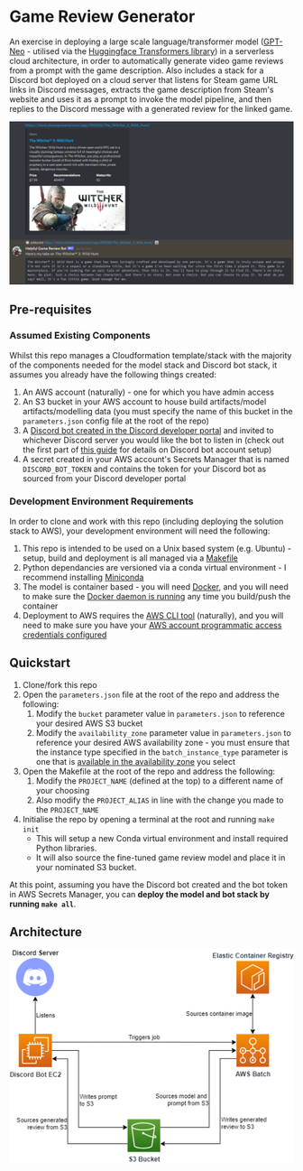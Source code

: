 # Game Review Generator

An exercise in deploying a large scale language/transformer model ([GPT-Neo](https://github.com/EleutherAI/gpt-neo) - utilised via the [Huggingface Transformers library](https://huggingface.co/transformers/)) in a serverless cloud architecture, in order to automatically generate video game reviews from a prompt with the game description.  Also includes a stack for a Discord bot deployed on a cloud server that listens for Steam game URL links in Discord messages, extracts the game description from Steam's website and uses it as a prompt to invoke the model pipeline, and then replies to the Discord message with a generated review for the linked game.

![Example Discord bot review response](docs/witcher-review.png "Example Discord bot review response")

## **Pre-requisites**

### **Assumed Existing Components**

Whilst this repo manages a Cloudformation template/stack with the majority of the components needed for the model stack and Discord bot stack, it assumes you already have the following things created:

1. An AWS account (naturally) - one for which you have admin access
2. An S3 bucket in your AWS account to house build artifacts/model artifacts/modelling data (you must specify the name of this bucket in the `parameters.json` config file at the root of the repo)
3. A [Discord bot created in the Discord developer portal](https://discord.com/developers/applications) and invited to whichever Discord server you would like the bot to listen in (check out the first part of [this guide](https://www.freecodecamp.org/news/create-a-discord-bot-with-python/) for details on Discord bot account setup)
4. A secret created in your AWS account's Secrets Manager that is named `DISCORD_BOT_TOKEN` and contains the token for your Discord bot as sourced from your Discord developer portal

### **Development Environment Requirements**

In order to clone and work with this repo (including deploying the solution stack to AWS), your development environment will need the following:

1. This repo is intended to be used on a Unix based system (e.g. Ubuntu) - setup, build and deployment is all managed via a [Makefile](https://opensource.com/article/18/8/what-how-makefile)
2. Python dependancies are versioned via a conda virtual environment - I recommend installing [Miniconda](https://docs.conda.io/en/latest/miniconda.html)
3. The model is container based - you will need [Docker](https://docs.docker.com/engine/install/), and you will need to make sure the [Docker daemon is running](https://docs.docker.com/config/daemon/) any time you build/push the container
4. Deployment to AWS requires the [AWS CLI tool](https://docs.aws.amazon.com/cli/latest/userguide/install-cliv2-linux.html) (naturally), and you will need to make sure you have your [AWS account programmatic access credentials configured](https://docs.aws.amazon.com/cli/latest/userguide/cli-configure-files.html)

## **Quickstart**

1. Clone/fork this repo
2. Open the `parameters.json` file at the root of the repo and address the following:
    1. Modify the `bucket` parameter value in `parameters.json` to reference your desired AWS S3 bucket
    2. Modify the `availability_zone` parameter value in `parameters.json` to reference your desired AWS availability zone - you must ensure that the instance type specified in the `batch_instance_type` parameter is one that is [available in the availability zone](https://docs.aws.amazon.com/AWSEC2/latest/UserGuide/instance-discovery.html) you select
3. Open the Makefile at the root of the repo and address the following:
    1. Modify the `PROJECT_NAME` (defined at the top) to a different name of your choosing
    2. Also modify the `PROJECT_ALIAS` in line with the change you made to the `PROJECT_NAME`
4. Initialise the repo by opening a terminal at the root and running `make init`
    * This will setup a new Conda virtual environment and install required Python libraries.
    * It will also source the fine-tuned game review model and place it in your nominated S3 bucket.

At this point, assuming you have the Discord bot created and the bot token in AWS Secrets Manager, you can **deploy the model and bot stack by running `make all`**.

## **Architecture**

![Solution Architecture](docs/architecture.png "Solution Architecture")
